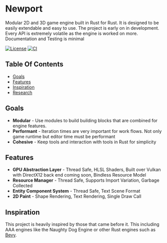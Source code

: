 # Newport
Modular 2D and 3D game engine built in Rust for Rust. It is designed to be easily extendable and easy to use. The project is early on in development. Every API is extremely volatile as the engine is worked on more. Documentation and Testing is minimal

[![License](https://img.shields.io/badge/License-Apache%202.0-blue.svg)](https://opensource.org/licenses/Apache-2.0)
[![CI](https://github.com/colbyhall/newport/actions/workflows/CI.yml/badge.svg)](https://github.com/colbyhall/newport/actions/workflows/CI.yml)

## Table Of Contents
* [Goals](#goals)
* [Features](#features)
* [Inspiration](#inspiration)
* [Research](./RESEARCH.md)

## Goals
* **Modular** - Use modules to build building blocks that are combined for engine features. 
* **Performant** - Iteration times are very important for work flows. Not only game runtime but editor time must be performant
* **Cohesive** - Keep tools and interaction with tools in Rust for simplicity

## Features
* **GPU Abstraction Layer** - Thread Safe, HLSL Shaders, Built over Vulkan with DirectX12 back end coming soon, Bindless Resource Model
* **Resource Manager** - Thread Safe, Supports Import Variation, Garbage Collected
* **Entity Component System** - Thread Safe, Text Scene Format
* **2D Paint** - Shape Rendering, Text Rendering, Single Draw Call

## Inspiration
This project is heavily inspired by those that came before it. This including AAA engines like the Naughty Dog Engine or other Rust engines such as [Bevy](https://github.com/bevyengine/bevy).
